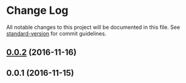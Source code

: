 # Change Log

All notable changes to this project will be documented in this file. See [standard-version](https://github.com/conventional-changelog/standard-version) for commit guidelines.

<a name="0.0.2"></a>
## [0.0.2](https://github.com/ethanrubio/cz-conventional-changelog-atom/compare/v0.0.1...v0.0.2) (2016-11-16)



<a name="0.0.1"></a>
## 0.0.1 (2016-11-15)
